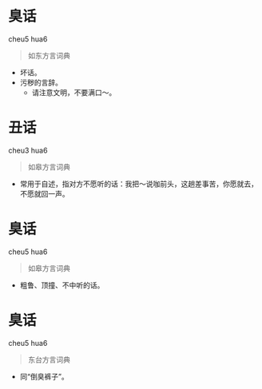 # 臭话
cheu5 hua6
> 如东方言词典
- 坏话。
- 污秽的言辞。
  - 请注意文明，不要满口～。

# 丑话
cheu3 hua6
> 如皋方言词典
- 常用于自述，指对方不愿听的话：我把～说咖前头，这趟差事苦，你愿就去，不愿就回一声。

# 臭话
cheu5 hua6
> 如皋方言词典
- 粗鲁、顶撞、不中听的话。

# 臭话
cheu5 hua6
> 东台方言词典
- 同“倒臭裤子”。

